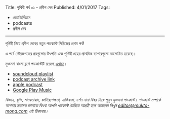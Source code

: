 Title: পৃথিবী পর্ব ০১ - প্রদীপ দেব
Published: 4/01/2017
Tags:
  - জ্যোতির্বিজ্ঞান
  - podcasts
  - প্রদীপ দেব
---
পৃথিবী নিয়ে প্রদীপ দেবের নতুন পডকাস্ট সিরিজের প্রথম পর্ব!

এ পর্বে সৌরজগতের গ্রহগুলোর উৎপত্তি এবং পৃথিবী গ্রহের প্রাথমিক ব্যাপারগুলো আলোচিত হয়েছে।

মুক্তমনা বাংলা ব্লগে পডকাস্টটি রয়েছে [এখানে](https://drive.google.com/file/d/1XOyuABy5c8eEKhsazRS2ajP9V-xc9Sq-)।

- [soundcloud playlist](https://soundcloud.com/mukto-mona)
- [podcast archive link](http://web.archive.org/web/20191023151006/http://podcast.mukto-mona.com)
- [apple podcast](https://podcasts.apple.com/us/podcast/id1212085883)
- [Google Play Music](https://play.google.com/music/listen#/ps/Izc4javhi5igs66olhdfex42cxa)


_বিজ্ঞান, যুক্তি, মানবতাবাদ, ধর্মনিরপেক্ষতা, নাস্তিকতা, দর্শন নানা বিষয় নিয়ে শুনুন মুক্তমনা পডকাস্ট। পডকাস্ট সম্পর্কে আপনার মতামত জানাতে কিংবা আপনি পডকাস্ট তৈরিতে আগ্রহী হলে আমাদের লিখুন editor@mukto-mona.com এই ঠিকানায়।_